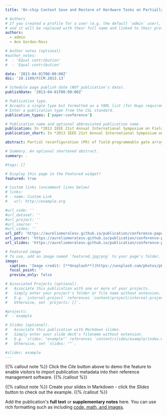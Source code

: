 ```yaml
---
title: 'On-chip Context Save and Restore of Hardware Tasks on Partially Reconfigurable FPGAs'

# Authors
# If you created a profile for a user (e.g. the default `admin` user), write the username (folder name) here
# and it will be replaced with their full name and linked to their profile.
authors:
  - admin
  - Ann Gordon-Ross

# Author notes (optional)
#author_notes:
#  - 'Equal contribution'
#  - 'Equal contribution'

date: '2013-04-01T00:00:00Z'
doi: '10.1109/FCCM.2013.13'

# Schedule page publish date (NOT publication's date).
publishDate: '2013-04-01T00:00:00Z'

# Publication type.
# Accepts a single type but formatted as a YAML list (for Hugo requirements).
# Enter a publication type from the CSL standard.
publication_types: ['paper-conference']

# Publication name and optional abbreviated publication name.
publication: In *2013 IEEE 21st Annual International Symposium on Field-Programmable Custom Computing Machines*
publication_short: In *2013 IEEE 21st Annual International Symposium on Field-Programmable Custom Computing Machines*

abstract: Partial reconfiguration (PR) of field-programmable gate arrays (FPGAs) enables hardware tasks to time multiplex PR regions (PRRs) by isolating reconfiguration to only the reconfigured PRR, which avoids halting the entire FPGA's execution. Time multiplexing PRRs requires support for unloading/loading tasks and for resuming a task's execution state. In order to resume a task's execution state, the execution state (context) must be saved when the task is unloaded so that the execution state can be restored when the task resumes- context save (CS) and context restore (CR), respectively. In this paper, we present a software-based, on-chip context save and restore (CSR) for PR-capable FPGAs. As compared to prior work, our CSR is autonomous (i.e., does not require any external host support), does not require custom on-chip hardware, is portable across any system design, and does not require tool flow modifications or special tools. Experimental results extensively evaluate the CSR execution time based on PRR size, enabling designers to trade off PRR granularity for CSR execution time based on application requirements.

# Summary. An optional shortened abstract.
summary: .

#tags: []

# Display this page in the Featured widget?
featured: true

# Custom links (uncomment lines below)
# links:
# - name: Custom Link
#   url: http://example.org

#url_code: ''
#url_dataset: ''
#url_project: ''
#url_source: ''
#url_video: ''
url_pdf: 'https://aureliomoralesv.github.io/publication/conference-paper/FCCM13_morales_CSR.pdf'
url_poster: 'https://aureliomoralesv.github.io/publication/conference-paper/FCCM13_morales_CSR_poster.pdf'
url_slides: 'https://aureliomoralesv.github.io/publication/conference-paper/FCCM13_morales_CSR_slides.pptx'

# Featured image
# To use, add an image named `featured.jpg/png` to your page's folder.
image:
  caption: 'Image credit: [**Unsplash**](https://unsplash.com/photos/pLCdAaMFLTE)'
  focal_point: ''
  preview_only: false

# Associated Projects (optional).
#   Associate this publication with one or more of your projects.
#   Simply enter your project's folder or file name without extension.
#   E.g. `internal-project` references `content/project/internal-project/index.md`.
#   Otherwise, set `projects: []`.

#projects:
#  - example

# Slides (optional).
#   Associate this publication with Markdown slides.
#   Simply enter your slide deck's filename without extension.
#   E.g. `slides: "example"` references `content/slides/example/index.md`.
#   Otherwise, set `slides: ""`.

#slides: example
---
```


{{% callout note %}}
Click the _Cite_ button above to demo the feature to enable visitors to import publication metadata into their reference management software.
{{% /callout %}}

{{% callout note %}}
Create your slides in Markdown - click the _Slides_ button to check out the example.
{{% /callout %}}

Add the publication's **full text** or **supplementary notes** here. You can use rich formatting such as including [code, math, and images](https://docs.hugoblox.com/content/writing-markdown-latex/).

